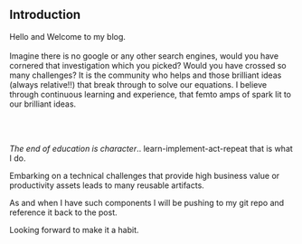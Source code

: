 ## Introduction

Hello and Welcome to my blog. 
<br/><br/>
Imagine there is no google or any other search engines, would you have cornered that investigation which you picked? Would you have crossed so many challenges? 
It is the community who helps and those brilliant ideas (always relative!!) that break through to solve our equations. 
I believe through continuous learning and experience, that femto amps of spark lit to our brilliant ideas. 

<br/><br/>

<i>The end of education is character</i>.. learn-implement-act-repeat that is what I do. 

Embarking on a technical challenges that provide high business value or productivity assets leads to many reusable artifacts. 

As and when I have such components I will be pushing to my git repo and reference it back to the post.

Looking forward to make it a habit.